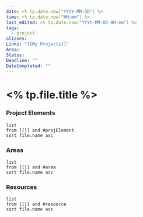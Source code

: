 ```yaml
---
date: <% tp.date.now("YYYY-MM-DD") %>
time: <% tp.date.now("HH:mm") %>
last_edited: <% tp.date.now("YYYY-MM-DD HH:mm") %>
tags:
  - project
aliases: 
Links: "[[My Projects]]"
Area: 
Status: 
Deadline: ""
DateCompleted: ""
---
```

# <% tp.file.title %>

### Project Elements
```dataview
list
from [[]] and #projElement 
sort file.name asc
```
### Areas
```dataview
list
from [[]] and #area
sort file.name asc
```
### Resources
```dataview
list
from [[]] and #resource
sort file.name asc
```